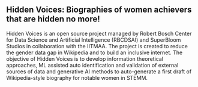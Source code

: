 ## Hidden Voices: Biographies of women achievers that are hidden no more!

Hidden Voices is an open source project managed by Robert Bosch Center for Data Science and Artificial Intelligence (RBCDSAI) and SuperBloom Studios in collaboration with the IITMAA. The project is created to reduce the gender data gap in Wikipedia and to build an inclusive internet. The objective of Hidden Voices is to develop information theoretical approaches, ML assisted auto identification and validation of external sources of data and generative AI methods to auto-generate a first draft of Wikipedia-style biography for notable women in STEMM.

<!--

**Here are some ideas to get you started:**

🙋‍♀️ A short introduction - what is your organization all about?
🌈 Contribution guidelines - how can the community get involved?
👩‍💻 Useful resources - where can the community find your docs? Is there anything else the community should know?
🍿 Fun facts - what does your team eat for breakfast?
🧙 Remember, you can do mighty things with the power of [Markdown](https://docs.github.com/github/writing-on-github/getting-started-with-writing-and-formatting-on-github/basic-writing-and-formatting-syntax)
-->
